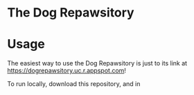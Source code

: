 # The Dog Repawsitory

# Usage

The easiest way to use the Dog Repawsitory is just
to its link at https://dogrepawsitory.uc.r.appspot.com!

To run locally, download this repository, and in
